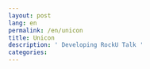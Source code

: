 ```yaml
---
layout: post
lang: en
permalink: /en/unicon
title: Unicon
description: ' Developing RockU Talk '
categories: 
---
```

